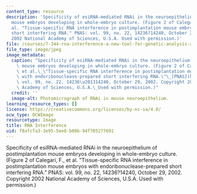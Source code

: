 ```yaml
---
content_type: resource
description: 'Specificity of esiRNA-mediated RNAi in the neuroepithelium of postimplantation
  mouse embryos developing in whole-embryo culture. (Figure 2 of Calegari, F., et
  al. "Tissue-specific RNA interference in postimplantation mouse embryos with endoribonuclease-prepared
  short interfering RNA." PNAS: vol. 99, no. 22, 14236?14240, October 29, 2002. Copyright
  2002 National Academy of Sciences, U.S.A. Used with permission.)'
file: /courses/7-344-rna-interference-a-new-tool-for-genetic-analysis-and-therapeutics-fall-2004/f8afcfa33e955ee8b00b94f705277691_7-344f04.jpg
file_type: image/jpeg
image_metadata:
  caption: "Specificity of esiRNA-mediated RNAi in the neuroepithelium of postimplantation\
    \ mouse embryos developing in whole-embryo culture. (Figure 2 of Calegari, F.,\
    \ et al.\_\"Tissue-specific RNA interference in postimplantation mouse embryos\
    \ with endoribonuclease-prepared short interfering RNA.\"\_[PNAS](http://www.pnas.org/):\
    \ vol. 99, no. 22, 14236\u201314240, October 29, 2002. Copyright 2002 National\
    \ Academy of Sciences, U.S.A.\_Used with permission.)"
  credit: ''
  image-alt: Photomicrograph of RNAi in mouse neuroepithelium.
learning_resource_types: []
license: https://creativecommons.org/licenses/by-nc-sa/4.0/
ocw_type: OCWImage
resourcetype: Image
title: RNA Interference
uid: f8afcfa3-3e95-5ee8-b00b-94f705277691
---
```

Specificity of esiRNA-mediated RNAi in the neuroepithelium of postimplantation mouse embryos developing in whole-embryo culture. (Figure 2 of Calegari, F., et al. "Tissue-specific RNA interference in postimplantation mouse embryos with endoribonuclease-prepared short interfering RNA." PNAS: vol. 99, no. 22, 14236?14240, October 29, 2002. Copyright 2002 National Academy of Sciences, U.S.A. Used with permission.)